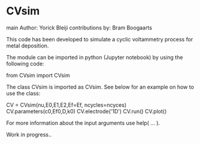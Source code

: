 # CVsim
main Author: Yorick Bleiji
contributions by: Bram Boogaarts

This code has been developed to simulate a cyclic voltammetry process for metal deposition.

The module can be imported in python (Jupyter notebook) by using the following code:

from CVsim import CVsim

The class CVsim is imported as CVsim. See below for an example on how to use the class:

CV = CVsim(nu,E0,E1,E2,Ef=Ef, ncycles=ncyces)
CV.parameters(c0,Ef0,D,k0)
CV.electrode('1D')
CV.run()
CV.plot()

For more information about the input arguments use help( ... ).

Work in progress..
